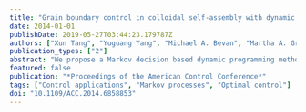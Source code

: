 ```yaml
---
title: "Grain boundary control in colloidal self-assembly with dynamic programming"
date: 2014-01-01
publishDate: 2019-05-27T03:44:23.179787Z
authors: ["Xun Tang", "Yuguang Yang", "Michael A. Bevan", "Martha A. Grover"]
publication_types: ["2"]
abstract: "We propose a Markov decision based dynamic programming method to manipulate the self-assembly of a quadrupole colloidal system for grain-boundary-free two-dimensional crystals. To construct the optimal control policy, we developed a Markov chain model, based on information extracted from a Langevin dynamics simulation model, which originated from a more complicated Brownian dynamics model. An infinite-horizon Markov decision process is defined, and the optimal control policy is solved with dynamic programming using policy iteration. Both the Markov chain Monte Carlo and the Langevin dynamics simulation results demonstrate that the control strategy is able to significantly accelerate the crystallization of a SiO2 colloidal self-assembly process for a grain-boundary-free, highly ordered crystal. Future work will focus on implementation of the control policy on the Brownian dynamics simulation and the experiments. © 2014 American Automatic Control Council."
featured: false
publication: "*Proceedings of the American Control Conference*"
tags: ["Control applications", "Markov processes", "Optimal control"]
doi: "10.1109/ACC.2014.6858853"
---
```


